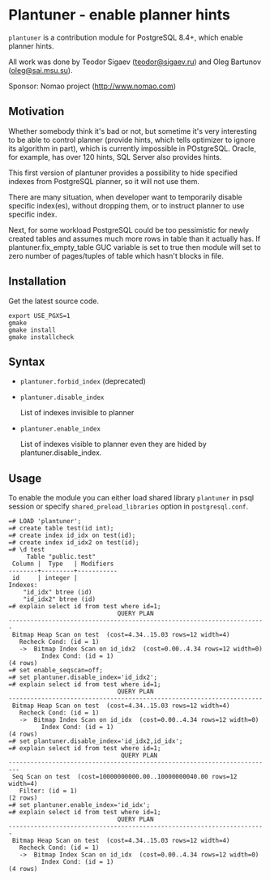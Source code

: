# Plantuner - enable planner hints

   `plantuner` is a contribution module for PostgreSQL 8.4+, which
   enable planner hints.

   All work was done by Teodor Sigaev (teodor@sigaev.ru) and Oleg Bartunov
   (oleg@sai.msu.su).

   Sponsor: Nomao project (http://www.nomao.com)

## Motivation

Whether somebody think it's bad or not, but sometime it's very
interesting to be able to control planner (provide hints, which tells
optimizer to ignore its algorithm in part), which is currently
impossible in POstgreSQL. Oracle, for example, has over 120 hints, SQL
Server also provides hints.

This first version of plantuner provides a possibility to hide
specified indexes from PostgreSQL planner, so it will not use them.

There are many situation, when developer want to temporarily disable
specific index(es), without dropping them, or to instruct planner to
use specific index.

Next, for some workload PostgreSQL could be too pessimistic for
newly created tables and assumes much more rows in table than
it actually has. If plantuner.fix_empty_table GUC variable is set
to true then module will set to zero number of pages/tuples of
table which hasn't blocks in file.

## Installation

Get the latest source code.

	export USE_PGXS=1
	gmake
	gmake install
	gmake installcheck

## Syntax

* `plantuner.forbid_index` (deprecated)
* `plantuner.disable_index`
	
	List of indexes invisible to planner
* `plantuner.enable_index`
	
	List of indexes visible to planner even they are hided by plantuner.disable_index. 

## Usage

To enable the module you can either load shared library `plantuner` in
psql session or specify `shared_preload_libraries` option in
`postgresql.conf`.
   
```
=# LOAD 'plantuner';
=# create table test(id int);
=# create index id_idx on test(id);
=# create index id_idx2 on test(id);
=# \d test
     Table "public.test"
 Column |  Type   | Modifiers
--------+---------+-----------
 id     | integer |
Indexes:
    "id_idx" btree (id)
    "id_idx2" btree (id)
=# explain select id from test where id=1;
                              QUERY PLAN
-----------------------------------------------------------------------
 Bitmap Heap Scan on test  (cost=4.34..15.03 rows=12 width=4)
   Recheck Cond: (id = 1)
   ->  Bitmap Index Scan on id_idx2  (cost=0.00..4.34 rows=12 width=0)
         Index Cond: (id = 1)
(4 rows)
=# set enable_seqscan=off;
=# set plantuner.disable_index='id_idx2';
=# explain select id from test where id=1;
                              QUERY PLAN
----------------------------------------------------------------------
 Bitmap Heap Scan on test  (cost=4.34..15.03 rows=12 width=4)
   Recheck Cond: (id = 1)
   ->  Bitmap Index Scan on id_idx  (cost=0.00..4.34 rows=12 width=0)
         Index Cond: (id = 1)
(4 rows)
=# set plantuner.disable_index='id_idx2,id_idx';
=# explain select id from test where id=1;
                               QUERY PLAN
-------------------------------------------------------------------------
 Seq Scan on test  (cost=10000000000.00..10000000040.00 rows=12 width=4)
   Filter: (id = 1)
(2 rows)
=# set plantuner.enable_index='id_idx';
=# explain select id from test where id=1;
                              QUERY PLAN
-----------------------------------------------------------------------
 Bitmap Heap Scan on test  (cost=4.34..15.03 rows=12 width=4)
   Recheck Cond: (id = 1)
   ->  Bitmap Index Scan on id_idx  (cost=0.00..4.34 rows=12 width=0)
         Index Cond: (id = 1)
(4 rows)
```

